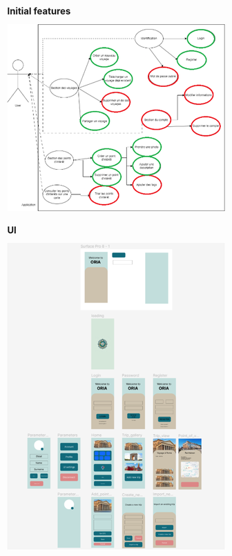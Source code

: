 ## Initial features
![Initial features](https://github.com/Routhred/Oria/blob/main/Doc/Oria.png)

## UI
![Initial features](https://github.com/Routhred/Oria/blob/main/Doc/Images/All.png)
